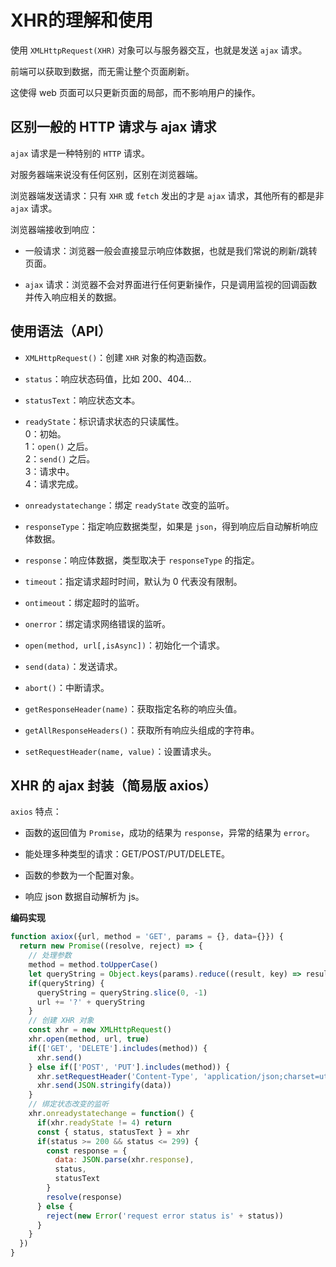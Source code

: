 # XHR的理解和使用

使用 `XMLHttpRequest(XHR)` 对象可以与服务器交互，也就是发送 `ajax` 请求。

前端可以获取到数据，而无需让整个页面刷新。

这使得 web 页面可以只更新页面的局部，而不影响用户的操作。

## 区别一般的 HTTP 请求与 ajax 请求

`ajax` 请求是一种特别的 `HTTP` 请求。

对服务器端来说没有任何区别，区别在浏览器端。

浏览器端发送请求：只有 `XHR` 或 `fetch` 发出的才是 `ajax` 请求，其他所有的都是非 `ajax` 请求。

浏览器端接收到响应：

- 一般请求：浏览器一般会直接显示响应体数据，也就是我们常说的刷新/跳转页面。

- `ajax` 请求：浏览器不会对界面进行任何更新操作，只是调用监视的回调函数并传入响应相关的数据。

## 使用语法（API）

- `XMLHttpRequest()`：创建 `XHR` 对象的构造函数。

- `status`：响应状态码值，比如 200、404...

- `statusText`：响应状态文本。

- `readyState`：标识请求状态的只读属性。  
0：初始。  
1：`open()` 之后。  
2：`send()` 之后。  
3：请求中。  
4：请求完成。

- `onreadystatechange`：绑定 `readyState` 改变的监听。

- `responseType`：指定响应数据类型，如果是 `json`，得到响应后自动解析响应体数据。

- `response`：响应体数据，类型取决于 `responseType` 的指定。

- `timeout`：指定请求超时时间，默认为 0 代表没有限制。

- `ontimeout`：绑定超时的监听。

- `onerror`：绑定请求网络错误的监听。

- `open(method, url[,isAsync])`：初始化一个请求。

- `send(data)`：发送请求。

- `abort()`：中断请求。

- `getResponseHeader(name)`：获取指定名称的响应头值。

- `getAllResponseHeaders()`：获取所有响应头组成的字符串。

- `setRequestHeader(name, value)`：设置请求头。

## XHR 的 ajax 封装（简易版 axios）

`axios` 特点：

- 函数的返回值为 `Promise`，成功的结果为 `response`，异常的结果为 `error`。

- 能处理多种类型的请求：GET/POST/PUT/DELETE。

- 函数的参数为一个配置对象。

- 响应 json 数据自动解析为 js。

**编码实现**

```js
function axiox({url, method = 'GET', params = {}, data={}}) {
  return new Promise((resolve, reject) => {
    // 处理参数
    method = method.toUpperCase()
    let queryString = Object.keys(params).reduce((result, key) => result += `${key}=${params[key]}&`, '')
    if(queryString) {
      queryString = queryString.slice(0, -1)
      url += '?' + queryString
    }
    // 创建 XHR 对象
    const xhr = new XMLHttpRequest()
    xhr.open(method, url, true)
    if(['GET', 'DELETE'].includes(method)) {
      xhr.send()
    } else if(['POST', 'PUT'].includes(method)) {
      xhr.setRequestHeader('Content-Type', 'application/json;charset=utf-8')
      xhr.send(JSON.stringify(data))
    }
    // 绑定状态改变的监听
    xhr.onreadystatechange = function() {
      if(xhr.readyState != 4) return
      const { status, statusText } = xhr
      if(status >= 200 && status <= 299) {
        const response = {
          data: JSON.parse(xhr.response),
          status,
          statusText
        }
        resolve(response)
      } else {
        reject(new Error('request error status is' + status))
      }
    }
  })
}
```
